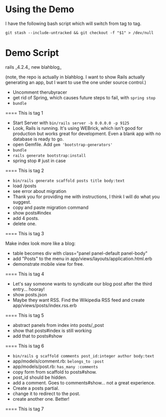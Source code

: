 Using the Demo
==============

I have the following bash script which will switch from tag to tag.

```
git stash --include-untracked && git checkout -f "$1" > /dev/null
```

Demo Script
===========

rails \_4.2.4\_ new blahblog\_

(note, the repo is actually in blahblog. I want to show Rails actually generating an app, but I want to use the one under source control.)

* Uncomment therubyracer
* get rid of Spring, which causes future steps to fail, with `spring stop`
* `bundle`

==== This is tag 1

* Start Server with `bin/rails server -b 0.0.0.0 -p 9125`
* Look, Rails is running. It's using WEBrick, which isn't good for production but works great for development. Even a blank app with no database is ready to go.
* open Gemfile. Add `gem 'bootstrap-generators'`
* `bundle`
* `rails generate bootstrap:install`
* spring stop # just in case

==== This is tag 2

* `bin/rails generate scaffold posts title body:text`
* load /posts
* see error about migration
* Thank you for providing me with instructions, I think I will do what you suggest.
* copy and paste migration command
* show posts#index
* add 4 posts.
* delete one.

==== This is tag 3

Make index look more like a blog:
* table becomes div with class="panel panel-default panel-body"
* add "Posts" to the menu in app/views/layouts/application.html.erb
* demonstrate mobile view for free.

==== This is tag 4

* Let's say someone wants to syndicate our blog post after the third entry... hooray!
* show posts.json
* Maybe they want RSS. Find the Wikipedia RSS feed and create app/views/posts/index.rss.erb

==== This is tag 5

* abstract panels from index into posts/_post
* show that posts#index is still working
* add that to posts#show

==== This is tag 6

* `bin/rails g scaffold comments post_id:integer author body:text`
* app/models/comment.rb: `belongs_to :post`
* app/models/post.rb: `has_many :comments`
* copy form from scaffold to posts#show.
* post_id should be hidden.
* add a comment. Goes to comments#show... not a great experience.
* Create a posts partial.
* change it to redirect to the post.
* create another one. Better!

==== This is tag 7


